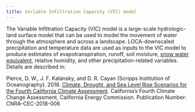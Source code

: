 ```yaml
---
title: Variable Infiltration Capacity (VIC) model
---
```


The Variable Infiltration Capacity (VIC) model is a large-scale hydrologic-land surface model that can be used to model the movement of water through the atmosphere and across a landscape. LOCA-downscaled precipitation and temperature data are used as inputs to the VIC model to produce estimates of evapotranspiration, runoff, soil moisture, [snow water equivalent](snow-water-equivalent), relative humidity, and other precipitation-related variables. Details are described in:

<p class="reference">
Pierce, D. W., J. F. Kalansky, and D. R. Cayan (Scripps Institution of Oceanography). 2018. <a href="https://www.energy.ca.gov/sites/default/files/2019-11/Projections_CCCA4-CEC-2018-006_ADA.pdf" target="_blank">Climate, Drought, and Sea Level Rise Scenarios for the Fourth California Climate Assessment</a>. California’s Fourth Climate Change Assessment, California Energy Commission. Publication Number: CNRA-CEC-2018-006 
</p>
